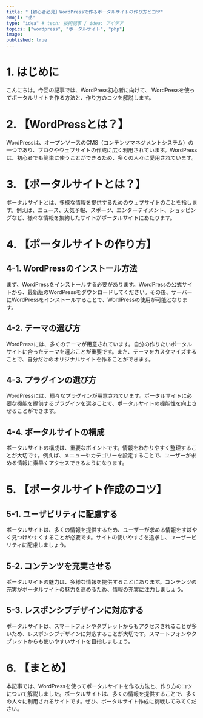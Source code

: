 ```yaml
---
title: "【初心者必見】WordPressで作るポータルサイトの作り方とコツ"
emoji: "💰"
type: "idea" # tech: 技術記事 / idea: アイデア
topics: ["wordpress", "ポータルサイト", "php"]
image: 
published: true
---
```


# 1. はじめに
こんにちは。今回の記事では、WordPress初心者に向けて、
WordPressを使ってポータルサイトを作る方法と、作り方のコツを解説します。

# 2. 【WordPressとは？】

WordPressは、オープンソースのCMS（コンテンツマネジメントシステム）の一つであり、ブログやウェブサイトの作成に広く利用されています。WordPressは、初心者でも簡単に使うことができるため、多くの人々に愛用されています。

# 3. 【ポータルサイトとは？】

ポータルサイトとは、多様な情報を提供するためのウェブサイトのことを指します。例えば、ニュース、天気予報、スポーツ、エンターテイメント、ショッピングなど、様々な情報を集約したサイトがポータルサイトにあたります。

# 4. 【ポータルサイトの作り方】

## 4-1. WordPressのインストール方法
まず、WordPressをインストールする必要があります。WordPressの公式サイトから、最新版のWordPressをダウンロードしてください。その後、サーバーにWordPressをインストールすることで、WordPressの使用が可能となります。

## 4-2. テーマの選び方
WordPressには、多くのテーマが用意されています。自分の作りたいポータルサイトに合ったテーマを選ぶことが重要です。また、テーマをカスタマイズすることで、自分だけのオリジナルサイトを作ることができます。

## 4-3. プラグインの選び方
WordPressには、様々なプラグインが用意されています。ポータルサイトに必要な機能を提供するプラグインを選ぶことで、ポータルサイトの機能性を向上させることができます。

## 4-4. ポータルサイトの構成
ポータルサイトの構成は、重要なポイントです。情報をわかりやすく整理することが大切です。例えば、メニューやカテゴリーを設定することで、ユーザーが求める情報に素早くアクセスできるようになります。

# 5. 【ポータルサイト作成のコツ】

## 5-1. ユーザビリティに配慮する
ポータルサイトは、多くの情報を提供するため、ユーザーが求める情報をすばやく見つけやすくすることが必要です。サイトの使いやすさを追求し、ユーザービリティに配慮しましょう。

## 5-2. コンテンツを充実させる
ポータルサイトの魅力は、多様な情報を提供することにあります。コンテンツの充実がポータルサイトの魅力を高めるため、情報の充実に注力しましょう。

## 5-3. レスポンシブデザインに対応する
ポータルサイトは、スマートフォンやタブレットからもアクセスされることが多いため、レスポンシブデザインに対応することが大切です。スマートフォンやタブレットからも使いやすいサイトを目指しましょう。

# 6. 【まとめ】

本記事では、WordPressを使ってポータルサイトを作る方法と、作り方のコツについて解説しました。ポータルサイトは、多くの情報を提供することで、多くの人々に利用されるサイトです。ぜひ、ポータルサイト作成に挑戦してみてください。
